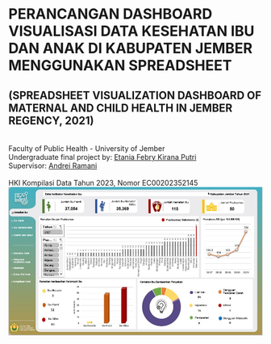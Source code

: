 
# PERANCANGAN DASHBOARD VISUALISASI DATA KESEHATAN IBU DAN ANAK DI KABUPATEN JEMBER MENGGUNAKAN SPREADSHEET
## (SPREADSHEET VISUALIZATION DASHBOARD OF MATERNAL AND CHILD HEALTH IN JEMBER REGENCY, 2021)

<br>Faculty of Public Health - University of Jember
<br>Undergraduate final project by: <a href = "mailto: etaniafebry10@gmail.com">Etania Febry Kirana Putri</a>
<br>Supervisor: <a href = "mailto: andreiramani@gmail.com">Andrei Ramani</a>
<br>
<br>HKI Kompilasi Data Tahun 2023, Nomor EC00202352145
<br>
<img src="ss01.jpg" alt="">

